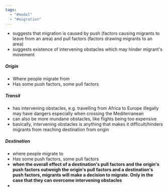 ```yaml
---
tags:
  - "#model"
  - "#migration"
---
```

- suggests that migration is caused by push (factors causing migrants to leave from an area) and pull factors (factors drawing migrants to an area)
- suggests existence of intervening obstacles which may hinder migrant's movement
##### Origin
- Where people migrate from
- Has some push factors, some pull factors
##### Transit
- has intervening obstacles, e.g. travelling from Africa to Europe illegally may have dangers especially when crossing the Mediterranean
- can also be more mundane obstacles, like flights being too expensive
- basically, intervening obstacles is anything that makes it difficult/hinders migrants from reaching destination from origin

##### Destination
- where people migrate to
- Has some push factors, some pull factors
- **when the overall effect of a destination's pull factors and the origin's push factors outweigh the origin's pull factors and a destination's push factors, migrants will make a decision to migrate. Only in the case that they can overcome intervening obstacles**
- 